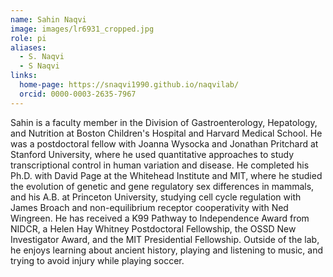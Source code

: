 ```yaml
---
name: Sahin Naqvi
image: images/lr6931_cropped.jpg
role: pi
aliases:
  - S. Naqvi
  - S Naqvi
links:
  home-page: https://snaqvi1990.github.io/naqvilab/
  orcid: 0000-0003-2635-7967
---
```


Sahin is a faculty member in the Division of Gastroenterology, Hepatology, and Nutrition at Boston Children's Hospital and Harvard Medical School. He was a postdoctoral fellow with Joanna Wysocka and Jonathan Pritchard at Stanford University, where he used quantitative approaches to study transcriptional control in human variation and disease. He completed his Ph.D. with David Page at the Whitehead Institute and MIT, where he studied the evolution of genetic and gene regulatory sex differences in mammals, and his A.B. at Princeton University, studying cell cycle regulation with James Broach and non-equilibrium receptor cooperativity with Ned Wingreen. He has received a K99 Pathway to Independence Award from NIDCR, a Helen Hay Whitney Postdoctoral Fellowship, the OSSD New Investigator Award, and the MIT Presidential Fellowship. Outside of the lab, he enjoys learning about ancient history, playing and listening to music, and trying to avoid injury while playing soccer.
